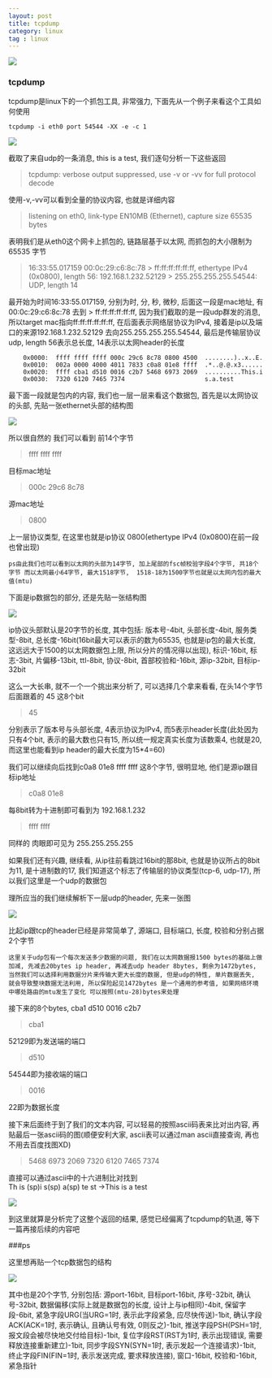 ```yaml
---
layout: post
title: tcpdump
category: linux
tag : linux
---
```


<img src="/img/in-post/linux.jpg">


### tcpdump

tcpdump是linux下的一个抓包工具, 非常强力, 下面先从一个例子来看这个工具如何使用  

`tcpdump -i eth0 port 54544 -XX -e -c 1`  

<img src="/img/in-post/tcpdump1.png">

截取了来自udp的一条消息, this is a test, 我们逐句分析一下这些返回  

>tcpdump: verbose output suppressed, use -v or -vv for full protocol decode  

使用-v,-vv可以看到全量的协议内容, 也就是详细内容  
>listening on eth0, link-type EN10MB (Ethernet), capture size 65535 bytes  

表明我们是从eth0这个网卡上抓包的, 链路层基于以太网, 而抓包的大小限制为65535 字节  

>16:33:55.017159 00:0c:29:c6:8c:78 > ff:ff:ff:ff:ff:ff, ethertype IPv4 (0x0800), length 56: 192.168.1.232.52129 > 255.255.255.255.54544: UDP, length 14  

最开始为时间16:33:55.017159, 分别为时, 分, 秒, 微秒, 后面这一段是mac地址, 有00:0c:29:c6:8c:78 去到 > ff:ff:ff:ff:ff:ff, 因为我们截取的是一段udp群发的消息, 所以target mac指向ff:ff:ff:ff:ff:ff, 在后面表示网络层协议为IPv4, 接着是ip以及端口的来源192.168.1.232.52129 去向255.255.255.255.54544, 最后是传输层协议udp, length 56表示总长度, 14表示以太网header的长度  


```
	0x0000:  ffff ffff ffff 000c 29c6 8c78 0800 4500  ........)..x..E.
	0x0010:  002a 0000 4000 4011 7833 c0a8 01e8 ffff  .*..@.@.x3......
	0x0020:  ffff cba1 d510 0016 c2b7 5468 6973 2069  ..........This.i
	0x0030:  7320 6120 7465 7374                      s.a.test
```

最下面一段就是包内的内容, 我们也一层一层来看这个数据包, 首先是以太网协议的头部, 先贴一张ethernet头部的结构图 

<img src="/img/in-post/tcpdump1.png">

所以很自然的 我们可以看到 前14个字节  

>ffff ffff ffff  

目标mac地址

>000c 29c6 8c78    

源mac地址  

>0800  

上一层协议类型, 在这里也就是ip协议 0800(ethertype IPv4 (0x0800)在前一段也曾出现)  

`ps由此我们也可以看到以太网的头部为14字节, 加上尾部的fsc帧校验字段4个字节, 共18个字节 而以太网最小64字节, 最大1518字节,  1518-18为1500字节也就是以太网内包的最大值(mtu)`  

下面是ip数据包的部分, 还是先贴一张结构图  

<img src="/img/in-post/ip.png">  

ip协议头部默认是20字节的长度, 其中包括: 版本号-4bit, 头部长度-4bit, 服务类型-8bit, 总长度-16bit(16bit最大可以表示的数为65535, 也就是ip包的最大长度, 这远远大于1500的以太网数据包上限, 所以分片的情况得以出现), 标识-16bit, 标志-3bit, 片偏移-13bit, ttl-8bit, 协议-8bit, 首部校验和-16bit, 源ip-32bit, 目标ip-32bit  

这么一大长串, 就不一个一个挑出来分析了, 可以选择几个拿来看看, 在头14个字节后面跟着的 45 这8个bit 
>45  

分别表示了版本号与头部长度, 4表示协议为IPv4, 而5表示header长度(此处因为只有4个bit, 表示的最大数也只有15, 所以统一规定真实长度为该数乘4, 也就是20, 而这里也能看到ip header的最大长度为15*4=60)  

我们可以继续向后找到c0a8 01e8 ffff ffff 这8个字节, 很明显地, 他们是源ip跟目标ip地址
>c0a8 01e8  

每8bit转为十进制即可看到为 192.168.1.232  

>ffff ffff  

同样的 肉眼即可见为 255.255.255.255  

如果我们还有兴趣, 继续看, 从ip往前看跳过16bit的那8bit, 也就是协议所占的8bit为11, 是十进制数的17, 我们知道这个标志了传输层的协议类型(tcp-6, udp-17), 所以我们这里是一个udp的数据包  

理所应当的我们继续解析下一层udp的header, 先来一张图  

<img src="/img/in-post/udp.png">  

比起ip跟tcp的header已经是非常简单了, 源端口, 目标端口, 长度, 校验和分别占据2个字节  

`这里关于udp包有一个每次发送多少数据的问题, 我们在以太网数据报1500 bytes的基础上做加减, 先减去20bytes ip header, 再减去udp header 8bytes, 剩余为1472bytes, 当然我们可以选择利用数据分片来传输大更大长度的数据, 但是udp的特性, 单片数据丢失, 就会导致整块数据无法利用, 所以保险起见1472bytes 是一个通用的参考值, 如果网络环境中哪处路由的mtu发生了变化 可以按照(mtu-28)bytes来处理`  

接下来的8个bytes, cba1 d510 0016 c2b7  
>cba1  

52129即为发送端的端口  

>d510  

54544即为接收端的端口  

>0016  

22即为数据长度  

接下来后面终于到了我们的文本内容, 可以轻易的按照ascii码表来比对出内容, 再贴最后一张ascii码的图(顺便安利大家, ascii表可以通过man ascii直接查询, 再也不用去百度找图XD)  

>5468 6973 2069 7320 6120 7465 7374  

直接可以通过ascii中的十六进制比对找到  
Th is (sp)i s(sp) a(sp) te st ->This is a test 

<img src="/img/in-post/ascii.png">  

到这里就算是分析完了这整个返回的结果, 感觉已经偏离了tcpdump的轨道, 等下一篇再接后续的内容吧  

###ps 

这里想再贴一个tcp数据包的结构  

<img src="/img/in-post/tcp.png">  

其中也是20个字节, 分别包括: 源port-16bit, 目标port-16bit, 序号-32bit, 确认号-32bit, 数据偏移(实际上就是数据包的长度, 设计上与ip相同)-4bit, 保留字段-6bit, 紧急字段URG(当URG=1时, 表示此字段紧急, 应尽快传送)-1bit, 确认字段ACK(ACK=1时, 表示确认, 且确认号有效, 0则反之)-1bit, 推送字段PSH(PSH=1时, 报文段会被尽快地交付给目标)-1bit, 复位字段RST(RST为1时, 表示出现错误, 需要释放连接重新建立)-1bit, 同步字段SYN(SYN=1时, 表示发起一个连接请求)-1bit, 终止字段FIN(FIN=1时, 表示发送完成, 要求释放连接), 窗口-16bit, 校验和-16bit, 紧急指针  



 